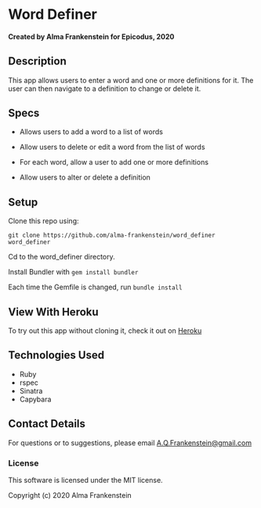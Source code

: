 # Word Definer

#### Created by Alma Frankenstein for Epicodus, 2020

## Description

This app allows users to enter a word and one or more definitions for it. The user can then navigate to a definition to change or delete it.

## Specs

* Allows users to add a word to a list of words

* Allow users to delete or edit a word from the list of words

* For each word, allow a user to add one or more definitions

* Allow users to alter or delete a definition



## Setup

Clone this repo using:

```git clone https://github.com/alma-frankenstein/word_definer word_definer```

Cd to the word_definer directory.

Install Bundler with ```gem install bundler```

Each time the Gemfile is changed, run ```bundle install```

## View With Heroku

To try out this app without cloning it, check it out on [Heroku](https://evening-fjord-34014.herokuapp.com/words)

## Technologies Used

* Ruby
* rspec
* Sinatra
* Capybara

## Contact Details

For questions or to suggestions, please email A.Q.Frankenstein@gmail.com

### License

This software is licensed under the MIT license.

Copyright (c) 2020 Alma Frankenstein